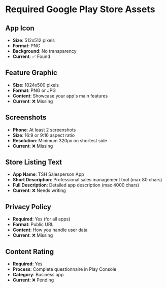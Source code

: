 # Required Google Play Store Assets

## App Icon
- **Size**: 512x512 pixels
- **Format**: PNG
- **Background**: No transparency
- **Current**: ✅ Found

## Feature Graphic
- **Size**: 1024x500 pixels
- **Format**: PNG or JPG
- **Content**: Showcase your app's main features
- **Current**: ❌ Missing

## Screenshots
- **Phone**: At least 2 screenshots
- **Size**: 16:9 or 9:16 aspect ratio
- **Resolution**: Minimum 320px on shortest side
- **Current**: ❌ Missing

## Store Listing Text
- **App Name**: TSH Salesperson App
- **Short Description**: Professional sales management tool (max 80 chars)
- **Full Description**: Detailed app description (max 4000 chars)
- **Current**: ❌ Needs writing

## Privacy Policy
- **Required**: Yes (for all apps)
- **Format**: Public URL
- **Content**: How you handle user data
- **Current**: ❌ Missing

## Content Rating
- **Required**: Yes
- **Process**: Complete questionnaire in Play Console
- **Category**: Business app
- **Current**: ❌ Pending
